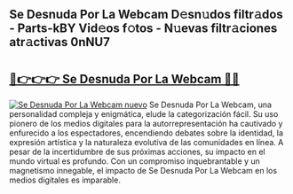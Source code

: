 ## Se Desnuda Por La Webcam D𝚎sn𝚞dos filtr𝚊dos - Parts-kBY Vid𝚎os f𝚘tos - N𝚞evas filtr𝚊ciones atr𝚊ctivas 0nNU7

# <h2><a href="http://mbc6e1d.tromn.icu/?c=Se+Desnuda+Por+La+Webcam">🔗👉👉👉 Se Desnuda Por La Webcam 🔗🔗</a></h2>

[![Se Desnuda Por La Webcam nuevo](https://i.imgur.com/pEAQMta.gif)](http://mbc6e1d.tromn.icu/?c=Se+Desnuda+Por+La+Webcam)
Se Desnuda Por La Webcam, una personalidad compleja y enigmática, elude la categorización fácil. Su uso pionero de los medios digitales para la autorrepresentación ha cautivado y enfurecido a los espectadores, encendiendo debates sobre la identidad, la expresión artística y la naturaleza evolutiva de las comunidades en línea. A pesar de la incertidumbre de sus próximas acciones, su impacto en el mundo virtual es profundo. Con un compromiso inquebrantable y un magnetismo innegable, el impacto de Se Desnuda Por La Webcam en los medios digitales es imparable.
